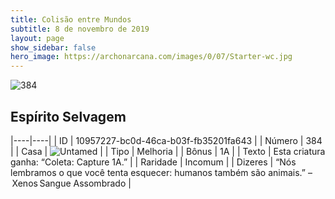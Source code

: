 ```yaml
---
title: Colisão entre Mundos
subtitle: 8 de novembro de 2019
layout: page
show_sidebar: false
hero_image: https://archonarcana.com/images/0/07/Starter-wc.jpg
---
```


![384](https://cdn.keyforgegame.com/media/card_front/pt/452_384_FJ8X9CPM6353_pt.png)

## Espírito Selvagem

|----|----|
| ID | 10957227-bc0d-46ca-b03f-fb35201fa643 |
| Número | 384 |
| Casa | ![Untamed](https://archonarcana.com/images/thumb/b/bd/Untamed.png/22px-Untamed.png "Indomados") |
| Tipo | Melhoria |
| Bônus | 1A |
| Texto | Esta criatura ganha: “Coleta: Capture 1A.” |
| Raridade | Incomum |
| Dizeres | “Nós lembramos o que você tenta esquecer: humanos também são animais.” – Xenos Sangue Assombrado |
